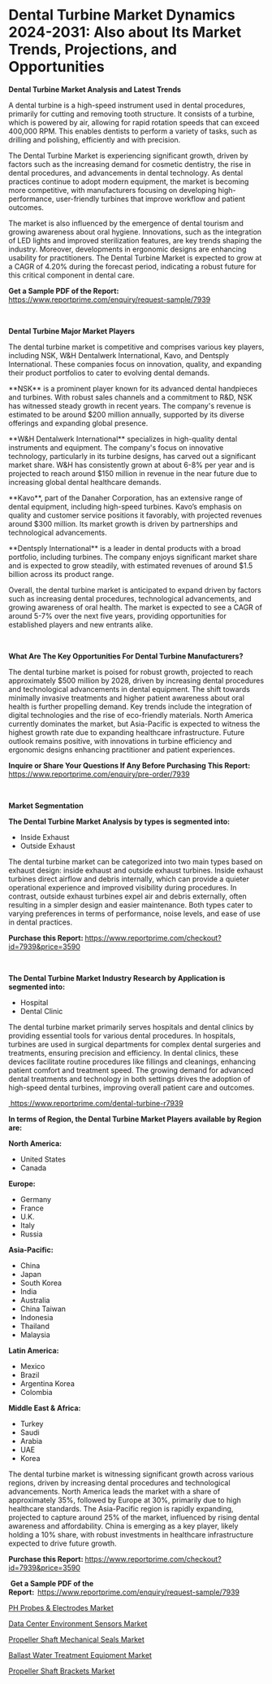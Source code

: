 <p><h1>Dental Turbine Market Dynamics 2024-2031: Also about Its Market Trends, Projections, and Opportunities</h1></p><p><strong>Dental Turbine Market Analysis and Latest Trends</strong></p>
<p><p>A dental turbine is a high-speed instrument used in dental procedures, primarily for cutting and removing tooth structure. It consists of a turbine, which is powered by air, allowing for rapid rotation speeds that can exceed 400,000 RPM. This enables dentists to perform a variety of tasks, such as drilling and polishing, efficiently and with precision.</p><p>The Dental Turbine Market is experiencing significant growth, driven by factors such as the increasing demand for cosmetic dentistry, the rise in dental procedures, and advancements in dental technology. As dental practices continue to adopt modern equipment, the market is becoming more competitive, with manufacturers focusing on developing high-performance, user-friendly turbines that improve workflow and patient outcomes.</p><p>The market is also influenced by the emergence of dental tourism and growing awareness about oral hygiene. Innovations, such as the integration of LED lights and improved sterilization features, are key trends shaping the industry. Moreover, developments in ergonomic designs are enhancing usability for practitioners. The Dental Turbine Market is expected to grow at a CAGR of 4.20% during the forecast period, indicating a robust future for this critical component in dental care.</p></p>
<p><strong>Get a Sample PDF of the Report:&nbsp;</strong> <a href="https://www.reportprime.com/enquiry/request-sample/7939">https://www.reportprime.com/enquiry/request-sample/7939</a></p>
<p>&nbsp;</p>
<p><strong>Dental Turbine Major Market Players</strong></p>
<p><p>The dental turbine market is competitive and comprises various key players, including NSK, W&H Dentalwerk International, Kavo, and Dentsply International. These companies focus on innovation, quality, and expanding their product portfolios to cater to evolving dental demands.</p><p>**NSK** is a prominent player known for its advanced dental handpieces and turbines. With robust sales channels and a commitment to R&D, NSK has witnessed steady growth in recent years. The company's revenue is estimated to be around $200 million annually, supported by its diverse offerings and expanding global presence.</p><p>**W&H Dentalwerk International** specializes in high-quality dental instruments and equipment. The company's focus on innovative technology, particularly in its turbine designs, has carved out a significant market share. W&H has consistently grown at about 6-8% per year and is projected to reach around $150 million in revenue in the near future due to increasing global dental healthcare demands.</p><p>**Kavo**, part of the Danaher Corporation, has an extensive range of dental equipment, including high-speed turbines. Kavo’s emphasis on quality and customer service positions it favorably, with projected revenues around $300 million. Its market growth is driven by partnerships and technological advancements.</p><p>**Dentsply International** is a leader in dental products with a broad portfolio, including turbines. The company enjoys significant market share and is expected to grow steadily, with estimated revenues of around $1.5 billion across its product range. </p><p>Overall, the dental turbine market is anticipated to expand driven by factors such as increasing dental procedures, technological advancements, and growing awareness of oral health. The market is expected to see a CAGR of around 5-7% over the next five years, providing opportunities for established players and new entrants alike.</p></p>
<p>&nbsp;</p>
<p><strong>What Are The Key Opportunities For Dental Turbine Manufacturers?</strong></p>
<p><p>The dental turbine market is poised for robust growth, projected to reach approximately $500 million by 2028, driven by increasing dental procedures and technological advancements in dental equipment. The shift towards minimally invasive treatments and higher patient awareness about oral health is further propelling demand. Key trends include the integration of digital technologies and the rise of eco-friendly materials. North America currently dominates the market, but Asia-Pacific is expected to witness the highest growth rate due to expanding healthcare infrastructure. Future outlook remains positive, with innovations in turbine efficiency and ergonomic designs enhancing practitioner and patient experiences.</p></p>
<p><strong>Inquire or Share Your Questions If Any Before Purchasing This Report:</strong> <a href="https://www.reportprime.com/enquiry/pre-order/7939">https://www.reportprime.com/enquiry/pre-order/7939</a></p>
<p>&nbsp;</p>
<p><strong>Market Segmentation</strong></p>
<p><strong>The Dental Turbine Market Analysis by types is segmented into:</strong></p>
<p><ul><li>Inside Exhaust</li><li>Outside Exhaust</li></ul></p>
<p><p>The dental turbine market can be categorized into two main types based on exhaust design: inside exhaust and outside exhaust turbines. Inside exhaust turbines direct airflow and debris internally, which can provide a quieter operational experience and improved visibility during procedures. In contrast, outside exhaust turbines expel air and debris externally, often resulting in a simpler design and easier maintenance. Both types cater to varying preferences in terms of performance, noise levels, and ease of use in dental practices.</p></p>
<p><strong>Purchase this Report:&nbsp;</strong><a href="https://www.reportprime.com/checkout?id=7939&price=3590">https://www.reportprime.com/checkout?id=7939&price=3590</a></p>
<p>&nbsp;</p>
<p><strong>The Dental Turbine Market Industry Research by Application is segmented into:</strong></p>
<p><ul><li>Hospital</li><li>Dental Clinic</li></ul></p>
<p><p>The dental turbine market primarily serves hospitals and dental clinics by providing essential tools for various dental procedures. In hospitals, turbines are used in surgical departments for complex dental surgeries and treatments, ensuring precision and efficiency. In dental clinics, these devices facilitate routine procedures like fillings and cleanings, enhancing patient comfort and treatment speed. The growing demand for advanced dental treatments and technology in both settings drives the adoption of high-speed dental turbines, improving overall patient care and outcomes.</p></p>
<p><a href="https://www.reportprime.com/dental-turbine-r7939">&nbsp;https://www.reportprime.com/dental-turbine-r7939</a></p>
<p><strong>In terms of Region, the Dental Turbine Market Players available by Region are:</strong></p>
<p>
    <p> <strong> North America: </strong>
        <ul>
            <li>United States</li>
            <li>Canada</li>
        </ul>
        </p> 
    <p> <strong> Europe: </strong>
        <ul>
            <li>Germany</li>
            <li>France</li>
            <li>U.K.</li>
            <li>Italy</li>
            <li>Russia</li>
        </ul>
        </p> 
    <p> <strong> Asia-Pacific: </strong>
        <ul>
            <li>China</li>
            <li>Japan</li>
            <li>South Korea</li>
            <li>India</li>
            <li>Australia</li>
            <li>China Taiwan</li>
            <li>Indonesia</li>
            <li>Thailand</li>
            <li>Malaysia</li>
        </ul>
        </p> 
    <p> <strong> Latin America: </strong>
        <ul>
            <li>Mexico</li>
            <li>Brazil</li>
            <li>Argentina Korea</li>
            <li>Colombia</li>
        </ul>
        </p> 
    <p> <strong> Middle East & Africa: </strong>
        <ul>
            <li>Turkey</li>
            <li>Saudi</li>
            <li>Arabia</li>
            <li>UAE</li>
            <li>Korea</li>
        </ul>
    </p>
    </p>
<p><p>The dental turbine market is witnessing significant growth across various regions, driven by increasing dental procedures and technological advancements. North America leads the market with a share of approximately 35%, followed by Europe at 30%, primarily due to high healthcare standards. The Asia-Pacific region is rapidly expanding, projected to capture around 25% of the market, influenced by rising dental awareness and affordability. China is emerging as a key player, likely holding a 10% share, with robust investments in healthcare infrastructure expected to drive future growth.</p></p>
<p><strong>Purchase this Report: </strong><a href="https://www.reportprime.com/checkout?id=7939&price=3590">https://www.reportprime.com/checkout?id=7939&price=3590</a></p>
<p>&nbsp;<strong>Get a Sample PDF of the Report:&nbsp;&nbsp;</strong><a href="https://www.reportprime.com/enquiry/request-sample/7939">https://www.reportprime.com/enquiry/request-sample/7939</a></p>
<p><strong></strong></p>
<p><p><a href="https://medium.com/@caseywiza1946/ph-probes-electrodes-market-industry-landscape-growth-trajectories-and-global-markets-1c8cc263a3dd">PH Probes & Electrodes Market</a></p><p><a href="https://medium.com/@caseywiza1946/data-center-environment-sensors-market-research-report-exploring-market-size-and-revenue-analysis-6df836afa71c">Data Center Environment Sensors Market</a></p><p><a href="https://issuu.com/reportprime-2/docs/propeller-shaft-mechanical-seals-ma_c5d700d4555974">Propeller Shaft Mechanical Seals Market</a></p><p><a href="https://www.linkedin.com/pulse/ballast-water-treatment-equipment-market-revolution-b1zpe?trackingId=g7n7GRe0SVGeMCtvw%2F4oNg%3D%3D">Ballast Water Treatment Equipment Market</a></p><p><a href="https://issuu.com/reportprime-2/docs/propeller-shaft-brackets-market-siz_bd7ed2130b3cab">Propeller Shaft Brackets Market</a></p></p>